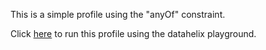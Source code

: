 This is a simple profile using the "anyOf" constraint.

Click [here](https://finos.github.io/datahelix/playground/#ewogICAgImZpZWxkcyI6IFsKICAgIHsKICAgICAgIm5hbWUiOiAiZmllbGQxIiwKICAgICAgInR5cGUiOiAic3RyaW5nIiwKICAgICAgIm51bGxhYmxlIjogZmFsc2UKICAgIH0KICBdLAogICJjb25zdHJhaW50cyI6IFsKICAgIHsKICAgICAgImFueU9mIjogWwogICAgICAgIHsKICAgICAgICAgICJmaWVsZCI6ICJmaWVsZDEiLAogICAgICAgICAgImVxdWFsVG8iOiAiZm9vIgogICAgICAgIH0sCiAgICAgICAgewogICAgICAgICAgImZpZWxkIjogImZpZWxkMSIsCiAgICAgICAgICAiZXF1YWxUbyI6ICJiYXIiCiAgICAgICAgfQogICAgICBdCiAgICB9CiAgXQp9Cg%3D%3D) to run this profile using the datahelix playground. 
